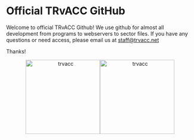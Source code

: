 # Official TRvACC GitHub

Welcome to official TRvACC Github! We use github for almost all development from programs to webservers to sector files. If you have any questions or need access, please email us at staff@trvacc.net

Thanks!

<p align="center">
<img src="https://github.com/cptalpdeniz/Ankara_Online/raw/master/Assets/TRvACC/trvacc_icon_whitebg.png" alt="trvacc" width="200"/><img src="https://github.com/cptalpdeniz/Ankara_Online/blob/master/Assets/TRvACC/trvacc_noicon_animated.gif" alt="trvacc" height="200"/>
</p>

